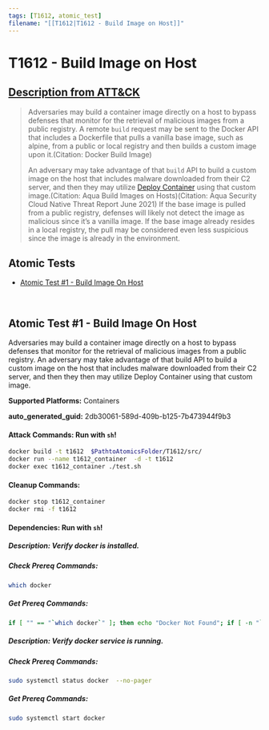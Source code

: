 ```yaml
---
tags: [T1612, atomic_test]
filename: "[[T1612|T1612 - Build Image on Host]]"
---
```


# T1612 - Build Image on Host
## [Description from ATT&CK](https://attack.mitre.org/techniques/T1612)
<blockquote>Adversaries may build a container image directly on a host to bypass defenses that monitor for the retrieval of malicious images from a public registry. A remote <code>build</code> request may be sent to the Docker API that includes a Dockerfile that pulls a vanilla base image, such as alpine, from a public or local registry and then builds a custom image upon it.(Citation: Docker Build Image)

An adversary may take advantage of that <code>build</code> API to build a custom image on the host that includes malware downloaded from their C2 server, and then they may utilize [Deploy Container](https://attack.mitre.org/techniques/T1610) using that custom image.(Citation: Aqua Build Images on Hosts)(Citation: Aqua Security Cloud Native Threat Report June 2021) If the base image is pulled from a public registry, defenses will likely not detect the image as malicious since it’s a vanilla image. If the base image already resides in a local registry, the pull may be considered even less suspicious since the image is already in the environment. </blockquote>

## Atomic Tests

- [Atomic Test #1 - Build Image On Host](#atomic-test-1---build-image-on-host)


<br/>

## Atomic Test #1 - Build Image On Host
Adversaries may build a container image directly on a host to bypass defenses that monitor for the retrieval of malicious images from a public registry. An adversary may take advantage of that build API to build a custom image on the host that includes malware downloaded from their C2 server, and then they then may utilize Deploy Container using that custom image.

**Supported Platforms:** Containers


**auto_generated_guid:** 2db30061-589d-409b-b125-7b473944f9b3






#### Attack Commands: Run with `sh`! 


```sh
docker build -t t1612  $PathtoAtomicsFolder/T1612/src/
docker run --name t1612_container  -d -t t1612
docker exec t1612_container ./test.sh
```

#### Cleanup Commands:
```sh
docker stop t1612_container
docker rmi -f t1612
```



#### Dependencies:  Run with `sh`!
##### Description: Verify docker is installed.
##### Check Prereq Commands:
```sh
which docker
```
##### Get Prereq Commands:
```sh
if [ "" == "`which docker`" ]; then echo "Docker Not Found"; if [ -n "`which apt-get`" ]; then sudo apt-get -y install docker ; elif [ -n "`which yum`" ]; then sudo yum -y install docker ; fi ; else echo "Docker installed"; fi
```
##### Description: Verify docker service is running.
##### Check Prereq Commands:
```sh
sudo systemctl status docker  --no-pager
```
##### Get Prereq Commands:
```sh
sudo systemctl start docker
```




<br/>
